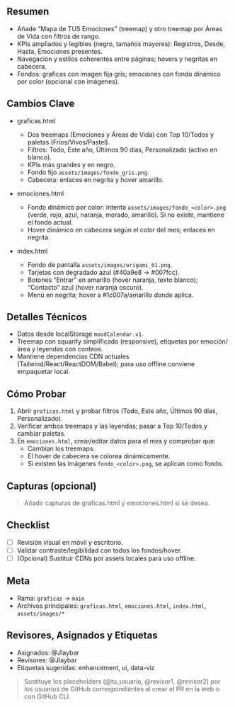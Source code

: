 ﻿## Resumen

- Añade “Mapa de TUS Emociones” (treemap) y otro treemap por Áreas de Vida con filtros de rango.
- KPIs ampliados y legibles (negro, tamaños mayores): Registros, Desde, Hasta, Emociones presentes.
- Navegación y estilos coherentes entre páginas; hovers y negritas en cabecera.
- Fondos: graficas con imagen fija gris; emociones con fondo dinámico por color (opcional con imágenes).

## Cambios Clave

- graficas.html
  - Dos treemaps (Emociones y Áreas de Vida) con Top 10/Todos y paletas (Fríos/Vivos/Pastel).
  - Filtros: Todo, Este año, Últimos 90 días, Personalizado (activo en blanco).
  - KPIs más grandes y en negro.
  - Fondo fijo `assets/images/fondo_gris.png`.
  - Cabecera: enlaces en negrita y hover amarillo.

- emociones.html
  - Fondo dinámico por color: intenta `assets/images/fondo_<color>.png` (verde, rojo, azul, naranja, morado, amarillo). Si no existe, mantiene el fondo actual.
  - Hover dinámico en cabecera según el color del mes; enlaces en negrita.

- index.html
  - Fondo de pantalla `assets/images/origami_01.png`.
  - Tarjetas con degradado azul (#40a9e8 → #007fcc).
  - Botones “Entrar” en amarillo (hover naranja, texto blanco); “Contacto” azul (hover naranja oscuro).
  - Menú en negrita; hover a #1c007a/amarillo donde aplica.

## Detalles Técnicos

- Datos desde localStorage `moodCalendar.v1`.
- Treemap con squarify simplificado (responsive), etiquetas por emoción/área y leyendas con conteos.
- Mantiene dependencias CDN actuales (Tailwind/React/ReactDOM/Babel); para uso offline conviene empaquetar local.

## Cómo Probar

1. Abrir `graficas.html` y probar filtros (Todo, Este año, Últimos 90 días, Personalizado).
2. Verificar ambos treemaps y las leyendas; pasar a Top 10/Todos y cambiar paletas.
3. En `emociones.html`, crear/editar datos para el mes y comprobar que:
   - Cambian los treemaps.
   - El hover de cabecera se colorea dinámicamente.
   - Si existen las imágenes `fondo_<color>.png`, se aplican como fondo.

## Capturas (opcional)

> Añadir capturas de graficas.html y emociones.html si se desea.

## Checklist

- [ ] Revisión visual en móvil y escritorio.
- [ ] Validar contraste/legibilidad con todos los fondos/hover.
- [ ] (Opcional) Sustituir CDNs por assets locales para uso offline.

## Meta

- Rama: `graficas` → `main`
- Archivos principales: `graficas.html`, `emociones.html`, `index.html`, `assets/images/*`


## Revisores, Asignados y Etiquetas

- Asignados: @Jlaybar
- Revisores: @Jlaybar
- Etiquetas sugeridas: enhancement, ui, data-viz

> Sustituye los placeholders (@tu_usuario, @revisor1, @revisor2) por los usuarios de GitHub correspondientes al crear el PR en la web o con GitHub CLI.

